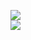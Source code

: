 [![](https://img.shields.io/badge/Made%20With-Github%20Spray-lightgrey.svg?style=for-the-badge&logo=github)](https://github.com/Annihil/github-spray#8405)  
[![](https://i.imgur.com/2DrTn0Z.gif)](https://github.com/Annihil/github-spray)